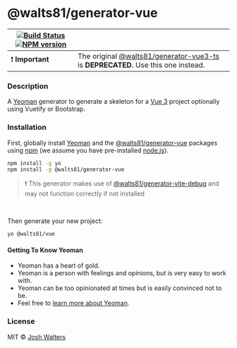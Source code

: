 # @walts81/generator-vue

| [![Build Status][travis-image]][travis-url] [![NPM version][npm-image]][npm-url] |                                                                                                                                              |
| -------------------------------------------------------------------------------- | -------------------------------------------------------------------------------------------------------------------------------------------- |
| :exclamation: **Important**                                                      | The original [@walts81/generator-vue3-ts](https://www.npmjs.com/package/@walts81/generator-vue3-ts) is **DEPRECATED**. Use this one instead. |

### Description

A [Yeoman][yeoman-url] generator to generate a skeleton for a [Vue 3][vue-url] project optionally using Vuetify or Bootstrap.

### Installation

First, globally install [Yeoman][yeoman-url] and the [@walts81/generator-vue][npm-url] packages using [npm](https://www.npmjs.com/) (we assume you have pre-installed [node.js](https://nodejs.org/)).

```bash
npm install -g yo
npm install -g @walts81/generator-vue
```

> :exclamation: This generator makes use of [@walts81/generator-vite-debug](https://npmjs.org/package/@walts81/generator-vite-debug) and may not function correctly if not installed

<br />

Then generate your new project:

```bash
yo @walts81/vue
```

#### Getting To Know Yeoman

- Yeoman has a heart of gold.
- Yeoman is a person with feelings and opinions, but is very easy to work with.
- Yeoman can be too opinionated at times but is easily convinced not to be.
- Feel free to [learn more about Yeoman][yeoman-url].

### License

MIT © [Josh Walters][github-url]

[github-url]: https://github.com/walts81
[npm-image]: https://img.shields.io/npm/v/@walts81/generator-vue.svg
[npm-url]: https://npmjs.org/package/@walts81/generator-vue
[travis-image]: https://travis-ci.com/walts81/generator-vue.svg?branch=master
[travis-url]: https://travis-ci.com/walts81/generator-vue
[vue-url]: https://vuejs.org/guide/introduction.html
[yeoman-url]: https://yeoman.io/
